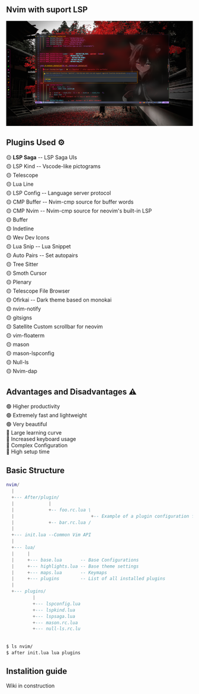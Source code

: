 ## Nvim with suport LSP
<!--<img src="images/main_3.jpg" alt="Main screen theme 4" height="520">-->
<img src="images/swappy-20230507_152258.png" alt="Main screen theme 4">

## Plugins Used ⚙️
🟡 **LSP Saga** -- LSP Saga UIs<br>
🟡 LSP Kind -- Vscode-like pictograms<br>
🟡 Telescope<br>
🟡 Lua Line<br>
🟡 LSP Config -- Language server protocol<br>
🟡 CMP Buffer  -- Nvim-cmp source for buffer words<br>
🟡 CMP Nvim -- Nvim-cmp source for neovim's built-in LSP<br>
🟡 Buffer<br>
🟡 Indetline<br>
🟡 Wev Dev Icons<br>
🟡 Lua Snip -- Lua Snippet<br>
🟡 Auto Pairs -- Set autopairs<br>
🟡 Tree Sitter<br>
🟡 Smoth Cursor<br>
🟡 Plenary<br>
🟡 Telescope File Browser<br>
🟡 Ofirkai -- Dark theme based on monokai<br>
🟡 nvim-notify<br>
🟡 gitsigns<br>
🟡 Satellite Custom scrollbar for neovim<br>
🟡 vim-floaterm<br>
🟡 mason<br>
🟡 mason-lspconfig<br>
🟡 Null-ls<br>
🟡 Nvim-dap<br>

## Advantages and Disadvantages ⚠️
🟢 Higher productivity<br>
🟢 Extremely fast and lightweight<br>
🟢 Very beautiful<br>
🔴 Large learning curve<br>
🔴 Increased keyboard usage<br>
🔴 Complex Configuration<br>
🔴 High setup time<br>

## Basic Structure
```lua
nvim/
  |
  +--- After/plugin/
  |             |
  |             +-- foo.rc.lua \
  |                             +-- Example of a plugin configuration file
  |             +-- bar.rc.lua /
  |
  +--- init.lua --Common Vim API
  |
  +--- lua/
  |     |
  |     +--- base.lua       -- Base Configurations
  |     +--- highlights.lua -- Base theme settings
  |     +--- maps.lua       -- Keymaps
  |     +--- plugins        -- List of all installed plugins
  |
  +--- plugins/
          |
          +--- lspconfig.lua
          +--- lspkind.lua
          +--- lspsaga.lua
          +--- mason.rc.lua
          +--- null-ls.rc.lu
  
```
```sh
$ ls nvim/
$ after init.lua lua plugins
```

## Instalition guide
Wiki in construction
